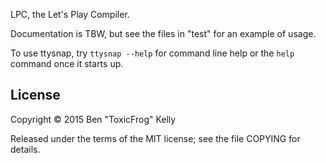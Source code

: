 LPC, the Let's Play Compiler.

Documentation is TBW, but see the files in "test" for an example of usage.

To use ttysnap, try `ttysnap --help` for command line help or the `help` command once it starts up.

## License

Copyright © 2015 Ben "ToxicFrog" Kelly

Released under the terms of the MIT license; see the file COPYING for details.
